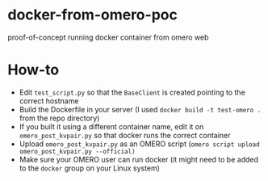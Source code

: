 # docker-from-omero-poc
 proof-of-concept running docker container from omero web

# How-to
- Edit `test_script.py` so that the `BaseClient` is created pointing to the correct hostname
- Build the Dockerfile in your server (I used `docker build -t test-omero .` from the repo directory)
- If you built it using a different container name, edit it on `omero_post_kvpair.py` so that docker runs the correct container
- Upload `omero_post_kvpair.py` as an OMERO script (`omero script upload omero_post_kvpair.py --official)`
- Make sure your OMERO user can run docker (it might need to be added to the `docker` group on your Linux system)